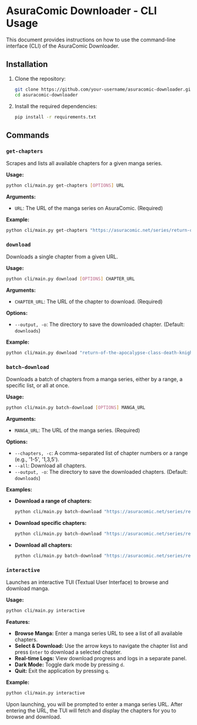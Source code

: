 # AsuraComic Downloader - CLI Usage

This document provides instructions on how to use the command-line interface (CLI) of the AsuraComic Downloader.

## Installation

1.  Clone the repository:
    ```bash
    git clone https://github.com/your-username/asuracomic-downloader.git
    cd asuracomic-downloader
    ```

2.  Install the required dependencies:
    ```bash
    pip install -r requirements.txt
    ```

## Commands

### `get-chapters`

Scrapes and lists all available chapters for a given manga series.

**Usage:**

```bash
python cli/main.py get-chapters [OPTIONS] URL
```

**Arguments:**

*   `URL`: The URL of the manga series on AsuraComic. (Required)

**Example:**

```bash
python cli/main.py get-chapters "https://asuracomic.net/series/return-of-the-apocalypse-class-death-knight-bc6665d9"
```

### `download`

Downloads a single chapter from a given URL.

**Usage:**

```bash
python cli/main.py download [OPTIONS] CHAPTER_URL
```

**Arguments:**

*   `CHAPTER_URL`: The URL of the chapter to download. (Required)

**Options:**

*   `--output, -o`: The directory to save the downloaded chapter. (Default: `downloads`)

**Example:**

```bash
python cli/main.py download "return-of-the-apocalypse-class-death-knight-bc6665d9/chapter/1" -o my_manga
```

### `batch-download`

Downloads a batch of chapters from a manga series, either by a range, a specific list, or all at once.

**Usage:**

```bash
python cli/main.py batch-download [OPTIONS] MANGA_URL
```

**Arguments:**

*   `MANGA_URL`: The URL of the manga series. (Required)

**Options:**

*   `--chapters, -c`: A comma-separated list of chapter numbers or a range (e.g., '1-5', '1,3,5').
*   `--all`: Download all chapters.
*   `--output, -o`: The directory to save the downloaded chapters. (Default: `downloads`)

**Examples:**

*   **Download a range of chapters:**
    ```bash
    python cli/main.py batch-download "https://asuracomic.net/series/return-of-the-apocalypse-class-death-knight-bc6665d9" --chapters "1-5"
    ```

*   **Download specific chapters:**
    ```bash
    python cli/main.py batch-download "https://asuracomic.net/series/return-of-the-apocalypse-class-death-knight-bc6665d9" --chapters "1,3,5"
    ```

*   **Download all chapters:**
    ```bash
    python cli/main.py batch-download "https://asuracomic.net/series/return-of-the-apocalypse-class-death-knight-bc6665d9" --all
    ```

### `interactive`

Launches an interactive TUI (Textual User Interface) to browse and download manga.

**Usage:**

```bash
python cli/main.py interactive
```

**Features:**

*   **Browse Manga:** Enter a manga series URL to see a list of all available chapters.
*   **Select & Download:** Use the arrow keys to navigate the chapter list and press `Enter` to download a selected chapter.
*   **Real-time Logs:** View download progress and logs in a separate panel.
*   **Dark Mode:** Toggle dark mode by pressing `d`.
*   **Quit:** Exit the application by pressing `q`.

**Example:**

```bash
python cli/main.py interactive
```

Upon launching, you will be prompted to enter a manga series URL. After entering the URL, the TUI will fetch and display the chapters for you to browse and download.
